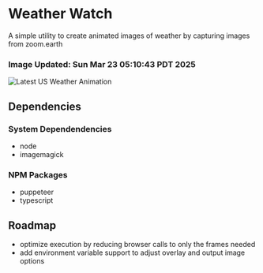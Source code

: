 # Weather Watch

A simple utility to create animated images of weather by capturing images from zoom.earth

### Image Updated: Sun Mar 23 05:10:43 PDT 2025

![Latest US Weather Animation](animations/2025-03-23.webp)

## Dependencies
### System Dependendencies
* node
* imagemagick
### NPM Packages
* puppeteer
* typescript

## Roadmap
* optimize execution by reducing browser calls to only the frames needed
* add environment variable support to adjust overlay and output image options
